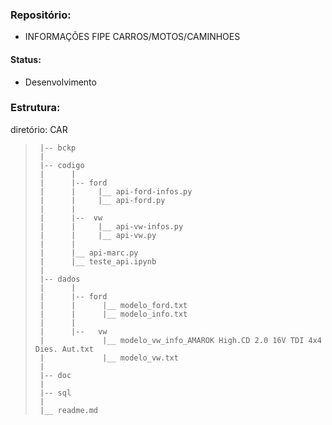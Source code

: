 ### Repositório:
-  INFORMAÇÕES FIPE CARROS/MOTOS/CAMINHOES


#### Status:
- Desenvolvimento


### Estrutura:

diretório: CAR
 >      |-- bckp
 >      |
 >      |-- codigo
 >      |      |
 >      |      |-- ford
 >      |      |     |__ api-ford-infos.py
 >      |      |     |__ api-ford.py
 >      |      |
 >      |      |--  vw
 >      |      |     |__ api-vw-infos.py
 >      |      |     |__ api-vw.py
 >      |      |
 >      |      |__ api-marc.py
 >      |      |__ teste_api.ipynb
 >      |      
 >      |-- dados
 >      |      |
 >      |      |-- ford
 >      |      |      |__ modelo_ford.txt
 >      |      |      |__ modelo_info.txt
 >      |      | 
 >      |      |--   vw
 >      |             |__ modelo_vw_info_AMAROK High.CD 2.0 16V TDI 4x4 Dies. Aut.txt
 >      |             |__ modelo_vw.txt
 >      |
 >      |-- doc
 >      |
 >      |-- sql
 >      |
 >      |__ readme.md


